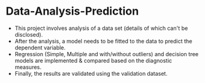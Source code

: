 # Data-Analysis-Prediction
- This project involves analysis of a data set (details of which can't be disclosed). 
- After the analysis, a model needs to be fitted to the data to predict the dependent variable.
- Regression (Simple, Multiple and with/without outliers) and decision tree models are implemented & compared based on the diagnostic measures.
- Finally, the results are validated using the validation dataset.
